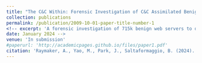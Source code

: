 ```yaml
---
title: "The C&C Within: Forensic Investigation of C&C Assimilated Benign Web Servers"
collection: publications
permalink: /publication/2009-10-01-paper-title-number-1
<!-- excerpt: 'A forensic investigation of 715k benign web servers to determine whether they had been covertly assimilated into attacker C&C infrastructure. We detected over 12k cases of assimilation attributed to 14 different groups.' 
date: January 2024 -->
venue: 'In submission'
#paperurl: 'http://academicpages.github.io/files/paper1.pdf'
citation: 'Raymaker, A., Yao, M., Park, J., Saltaformaggio, B. (2024). &quot;The C&C Within: Forensic Investigation of C&C Assimilated Benign Web Servers.&quot; <i>In submission</i>. 1(1).'
---
```

<!-- A forensic investigation of 715k benign web servers to determine whether they had been covertly assimilated into attacker C&C infrastructure. We detected over 12k cases of assimilation attributed to 14 different groups. -->

<!-- [Download paper here](http://academicpages.github.io/files/paper1.pdf) -->

<!-- Raymaker, A., Yao, M., Park, J., Saltaformaggio, B. (2024). "The C&C Within: Forensic Investigation of C&C Assimilated Benign Web Servers." <i>In submission</i>. 1(1). -->
